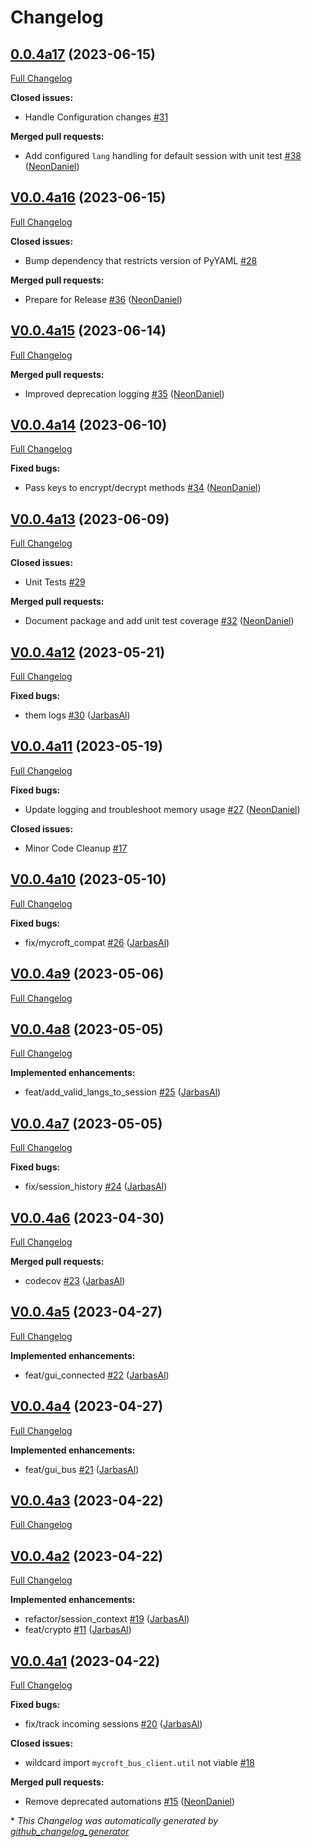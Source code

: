 # Changelog

## [0.0.4a17](https://github.com/OpenVoiceOS/ovos-bus-client/tree/0.0.4a17) (2023-06-15)

[Full Changelog](https://github.com/OpenVoiceOS/ovos-bus-client/compare/V0.0.4a16...0.0.4a17)

**Closed issues:**

- Handle Configuration changes [\#31](https://github.com/OpenVoiceOS/ovos-bus-client/issues/31)

**Merged pull requests:**

- Add configured `lang` handling for default session with unit test [\#38](https://github.com/OpenVoiceOS/ovos-bus-client/pull/38) ([NeonDaniel](https://github.com/NeonDaniel))

## [V0.0.4a16](https://github.com/OpenVoiceOS/ovos-bus-client/tree/V0.0.4a16) (2023-06-15)

[Full Changelog](https://github.com/OpenVoiceOS/ovos-bus-client/compare/V0.0.4a15...V0.0.4a16)

**Closed issues:**

- Bump dependency that restricts version of PyYAML [\#28](https://github.com/OpenVoiceOS/ovos-bus-client/issues/28)

**Merged pull requests:**

- Prepare for Release [\#36](https://github.com/OpenVoiceOS/ovos-bus-client/pull/36) ([NeonDaniel](https://github.com/NeonDaniel))

## [V0.0.4a15](https://github.com/OpenVoiceOS/ovos-bus-client/tree/V0.0.4a15) (2023-06-14)

[Full Changelog](https://github.com/OpenVoiceOS/ovos-bus-client/compare/V0.0.4a14...V0.0.4a15)

**Merged pull requests:**

- Improved deprecation logging [\#35](https://github.com/OpenVoiceOS/ovos-bus-client/pull/35) ([NeonDaniel](https://github.com/NeonDaniel))

## [V0.0.4a14](https://github.com/OpenVoiceOS/ovos-bus-client/tree/V0.0.4a14) (2023-06-10)

[Full Changelog](https://github.com/OpenVoiceOS/ovos-bus-client/compare/V0.0.4a13...V0.0.4a14)

**Fixed bugs:**

- Pass keys to encrypt/decrypt methods [\#34](https://github.com/OpenVoiceOS/ovos-bus-client/pull/34) ([NeonDaniel](https://github.com/NeonDaniel))

## [V0.0.4a13](https://github.com/OpenVoiceOS/ovos-bus-client/tree/V0.0.4a13) (2023-06-09)

[Full Changelog](https://github.com/OpenVoiceOS/ovos-bus-client/compare/V0.0.4a12...V0.0.4a13)

**Closed issues:**

- Unit Tests [\#29](https://github.com/OpenVoiceOS/ovos-bus-client/issues/29)

**Merged pull requests:**

- Document package and add unit test coverage [\#32](https://github.com/OpenVoiceOS/ovos-bus-client/pull/32) ([NeonDaniel](https://github.com/NeonDaniel))

## [V0.0.4a12](https://github.com/OpenVoiceOS/ovos-bus-client/tree/V0.0.4a12) (2023-05-21)

[Full Changelog](https://github.com/OpenVoiceOS/ovos-bus-client/compare/V0.0.4a11...V0.0.4a12)

**Fixed bugs:**

- them logs [\#30](https://github.com/OpenVoiceOS/ovos-bus-client/pull/30) ([JarbasAl](https://github.com/JarbasAl))

## [V0.0.4a11](https://github.com/OpenVoiceOS/ovos-bus-client/tree/V0.0.4a11) (2023-05-19)

[Full Changelog](https://github.com/OpenVoiceOS/ovos-bus-client/compare/V0.0.4a10...V0.0.4a11)

**Fixed bugs:**

- Update logging and troubleshoot memory usage [\#27](https://github.com/OpenVoiceOS/ovos-bus-client/pull/27) ([NeonDaniel](https://github.com/NeonDaniel))

**Closed issues:**

- Minor Code Cleanup [\#17](https://github.com/OpenVoiceOS/ovos-bus-client/issues/17)

## [V0.0.4a10](https://github.com/OpenVoiceOS/ovos-bus-client/tree/V0.0.4a10) (2023-05-10)

[Full Changelog](https://github.com/OpenVoiceOS/ovos-bus-client/compare/V0.0.4a9...V0.0.4a10)

**Fixed bugs:**

- fix/mycroft\_compat [\#26](https://github.com/OpenVoiceOS/ovos-bus-client/pull/26) ([JarbasAl](https://github.com/JarbasAl))

## [V0.0.4a9](https://github.com/OpenVoiceOS/ovos-bus-client/tree/V0.0.4a9) (2023-05-06)

[Full Changelog](https://github.com/OpenVoiceOS/ovos-bus-client/compare/V0.0.4a8...V0.0.4a9)

## [V0.0.4a8](https://github.com/OpenVoiceOS/ovos-bus-client/tree/V0.0.4a8) (2023-05-05)

[Full Changelog](https://github.com/OpenVoiceOS/ovos-bus-client/compare/V0.0.4a7...V0.0.4a8)

**Implemented enhancements:**

- feat/add\_valid\_langs\_to\_session [\#25](https://github.com/OpenVoiceOS/ovos-bus-client/pull/25) ([JarbasAl](https://github.com/JarbasAl))

## [V0.0.4a7](https://github.com/OpenVoiceOS/ovos-bus-client/tree/V0.0.4a7) (2023-05-05)

[Full Changelog](https://github.com/OpenVoiceOS/ovos-bus-client/compare/V0.0.4a6...V0.0.4a7)

**Fixed bugs:**

- fix/session\_history [\#24](https://github.com/OpenVoiceOS/ovos-bus-client/pull/24) ([JarbasAl](https://github.com/JarbasAl))

## [V0.0.4a6](https://github.com/OpenVoiceOS/ovos-bus-client/tree/V0.0.4a6) (2023-04-30)

[Full Changelog](https://github.com/OpenVoiceOS/ovos-bus-client/compare/V0.0.4a5...V0.0.4a6)

**Merged pull requests:**

- codecov [\#23](https://github.com/OpenVoiceOS/ovos-bus-client/pull/23) ([JarbasAl](https://github.com/JarbasAl))

## [V0.0.4a5](https://github.com/OpenVoiceOS/ovos-bus-client/tree/V0.0.4a5) (2023-04-27)

[Full Changelog](https://github.com/OpenVoiceOS/ovos-bus-client/compare/V0.0.4a4...V0.0.4a5)

**Implemented enhancements:**

- feat/gui\_connected [\#22](https://github.com/OpenVoiceOS/ovos-bus-client/pull/22) ([JarbasAl](https://github.com/JarbasAl))

## [V0.0.4a4](https://github.com/OpenVoiceOS/ovos-bus-client/tree/V0.0.4a4) (2023-04-27)

[Full Changelog](https://github.com/OpenVoiceOS/ovos-bus-client/compare/V0.0.4a3...V0.0.4a4)

**Implemented enhancements:**

- feat/gui\_bus [\#21](https://github.com/OpenVoiceOS/ovos-bus-client/pull/21) ([JarbasAl](https://github.com/JarbasAl))

## [V0.0.4a3](https://github.com/OpenVoiceOS/ovos-bus-client/tree/V0.0.4a3) (2023-04-22)

[Full Changelog](https://github.com/OpenVoiceOS/ovos-bus-client/compare/V0.0.4a2...V0.0.4a3)

## [V0.0.4a2](https://github.com/OpenVoiceOS/ovos-bus-client/tree/V0.0.4a2) (2023-04-22)

[Full Changelog](https://github.com/OpenVoiceOS/ovos-bus-client/compare/V0.0.4a1...V0.0.4a2)

**Implemented enhancements:**

- refactor/session\_context [\#19](https://github.com/OpenVoiceOS/ovos-bus-client/pull/19) ([JarbasAl](https://github.com/JarbasAl))
- feat/crypto [\#11](https://github.com/OpenVoiceOS/ovos-bus-client/pull/11) ([JarbasAl](https://github.com/JarbasAl))

## [V0.0.4a1](https://github.com/OpenVoiceOS/ovos-bus-client/tree/V0.0.4a1) (2023-04-22)

[Full Changelog](https://github.com/OpenVoiceOS/ovos-bus-client/compare/V0.0.3...V0.0.4a1)

**Fixed bugs:**

- fix/track incoming sessions [\#20](https://github.com/OpenVoiceOS/ovos-bus-client/pull/20) ([JarbasAl](https://github.com/JarbasAl))

**Closed issues:**

- wildcard import `mycroft_bus_client.util` not viable [\#18](https://github.com/OpenVoiceOS/ovos-bus-client/issues/18)

**Merged pull requests:**

- Remove deprecated automations [\#15](https://github.com/OpenVoiceOS/ovos-bus-client/pull/15) ([NeonDaniel](https://github.com/NeonDaniel))



\* *This Changelog was automatically generated by [github_changelog_generator](https://github.com/github-changelog-generator/github-changelog-generator)*
